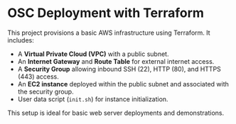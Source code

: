 # OSC Deployment with Terraform

This project provisions a basic AWS infrastructure using Terraform. It includes:

- A **Virtual Private Cloud (VPC)** with a public subnet.
- An **Internet Gateway** and **Route Table** for external internet access.
- A **Security Group** allowing inbound SSH (22), HTTP (80), and HTTPS (443) access.
- An **EC2 instance** deployed within the public subnet and associated with the security group.
- User data script (`init.sh`) for instance initialization.

This setup is ideal for basic web server deployments and demonstrations.
